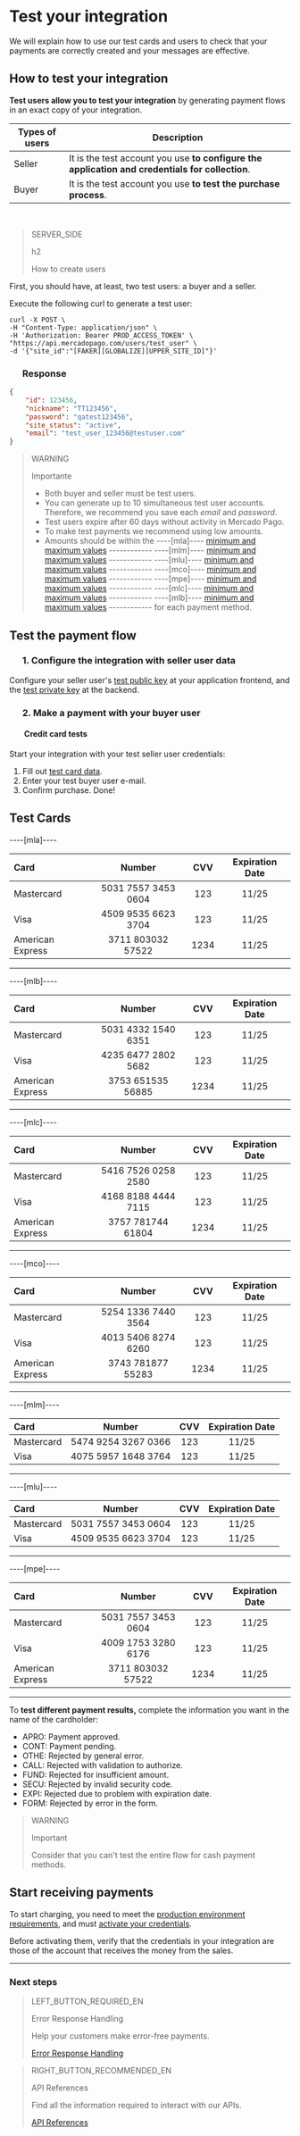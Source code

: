 # Test your integration

We will explain how to use our test cards and users to check that your payments are correctly created and your messages are effective.

## How to test your integration

**Test users allow you to test your integration** by generating payment flows in an exact copy of your integration.

| Types of users | Description |
| --- | --- |
| Seller | It is the test account you use **to configure the application and credentials for collection**. |
| Buyer | It is the test account you use **to test the purchase process**. |

<br>

> SERVER_SIDE
>
> h2
>
> How to create users

First, you should have, at least, two test users: a buyer and a seller.

Execute the following curl to generate a test user:


```curl
curl -X POST \
-H "Content-Type: application/json" \
-H 'Authorization: Bearer PROD_ACCESS_TOKEN' \
"https://api.mercadopago.com/users/test_user" \
-d '{"site_id":"[FAKER][GLOBALIZE][UPPER_SITE_ID]"}'
```


### &nbsp;&nbsp;&nbsp;&nbsp;&nbsp;&nbsp;Response

```json
{
    "id": 123456,
    "nickname": "TT123456",
    "password": "qatest123456",
    "site_status": "active",
    "email": "test_user_123456@testuser.com"
}
```

>WARNING
>
>Importante
>
> * Both buyer and seller must be test users.
> * You can generate up to 10 simultaneous test user accounts. Therefore, we recommend you save each _email_ and _password_.
> * Test users expire after 60 days without activity in Mercado Pago.
> * To make test payments we recommend using low amounts.
> * Amounts should be within the ----[mla]---- [minimum and maximum values](https://www.mercadopago.com.ar/ayuda/monto-minimo-maximo-medios-de-pago_620) ------------ ----[mlm]---- [minimum and maximum values](https://www.mercadopago.com.mx/ayuda/monto-minimo-maximo-medios-de-pago_620) ------------ ----[mlu]---- [minimum and maximum values](https://www.mercadopago.com.uy/ayuda/monto-minimo-maximo-medios-de-pago_620) ------------ ----[mco]---- [minimum and maximum values](https://www.mercadopago.com.uy/ayuda/monto-minimo-maximo-medios-de-pago_620) ------------ ----[mpe]---- [minimum and maximum values](https://www.mercadopago.com.pe/ayuda/monto-minimo-maximo-medios-de-pago_620) ------------ ----[mlc]---- [minimum and maximum values](https://www.mercadopago.cl/ayuda/monto-minimo-maximo-medios-de-pago_620) ------------ ----[mlb]---- [minimum and maximum values](https://www.mercadopago.com.br/ajuda/minimo-maximo-posso-pagar_324) ------------ for each payment method.

## Test the payment flow

### &nbsp;&nbsp;&nbsp;&nbsp;&nbsp;&nbsp;1. Configure the integration with seller user data

Configure your seller user's [test public key]([FAKER][CREDENTIALS][URL]) at your application frontend, and the [test private key]([FAKER][CREDENTIALS][URL]) at the backend.

### &nbsp;&nbsp;&nbsp;&nbsp;&nbsp;&nbsp;2. Make a payment with your buyer user

#### &nbsp;&nbsp;&nbsp;&nbsp;&nbsp;&nbsp;&nbsp;&nbsp;Credit card tests

Start your integration with your test seller user credentials:

1. Fill out [test card data](#bookmark_test_cards).
1. Enter your test buyer user e-mail.
1. Confirm purchase. Done!

## Test Cards

----[mla]----

| Card | Number | CVV | Expiration Date |
| :--- | :---: | :---: | :---: |
| Mastercard | 5031 7557 3453 0604 | 123 | 11/25 |
| Visa | 4509 9535 6623 3704 | 123 | 11/25 |
| American Express | 3711 803032 57522 | 1234 | 11/25 |

------------
----[mlb]----

| Card | Number | CVV | Expiration Date |
| :--- | :---: | :---: | :---: |
| Mastercard | 5031 4332 1540 6351 | 123 | 11/25 |
| Visa | 4235 6477 2802 5682 | 123 | 11/25 |
| American Express | 3753 651535 56885 | 1234 | 11/25 |

------------
----[mlc]----

| Card | Number | CVV | Expiration Date |
| :--- | :---: | :---: | :---: |
| Mastercard | 5416 7526 0258 2580 | 123 | 11/25 |
| Visa | 4168 8188 4444 7115 | 123 | 11/25 |
| American Express | 3757 781744 61804 | 1234 | 11/25 |

------------
----[mco]----

| Card | Number | CVV | Expiration Date |
| :--- | :---: | :---: | :---: |
| Mastercard | 5254 1336 7440 3564 | 123 | 11/25 |
| Visa | 4013 5406 8274 6260 | 123 | 11/25 |
| American Express | 3743 781877 55283 | 1234 | 11/25 |

------------
----[mlm]----

| Card | Number | CVV | Expiration Date |
| :---  | :---: | :---: | :---: |
| Mastercard | 5474 9254 3267 0366 | 123 | 11/25 |
| Visa | 4075 5957 1648 3764 | 123 | 11/25 |

------------
----[mlu]----

| Card | Number | CVV | Expiration Date |
| :--- | :---: | :---: | :---: |
| Mastercard | 5031 7557 3453 0604 | 123 | 11/25 |
| Visa | 4509 9535 6623 3704 | 123 | 11/25 |

------------
----[mpe]----

| Card | Number | CVV | Expiration Date |
| :--- | :---: | :---: | :---: |
| Mastercard | 5031 7557 3453 0604 | 123 | 11/25 |
| Visa | 4009 1753 3280 6176 | 123 | 11/25 |
| American Express | 3711 803032 57522 | 1234 | 11/25 |

------------

To **test different payment results,** complete the information you want in the name of the cardholder:

- APRO: Payment approved.
- CONT: Payment pending.
- OTHE: Rejected by general error.
- CALL: Rejected with validation to authorize.
- FUND: Rejected for insufficient amount.
- SECU: Rejected by invalid security code.
- EXPI: Rejected due to problem with expiration date.
- FORM: Rejected by error in the form.

> WARNING
>
> Important
>
> Consider that you can't test the entire flow for cash payment methods.

## Start receiving payments

To start charging, you need to meet the [production environment requirements](https://www.mercadopago[FAKER][URL][DOMAIN]/developers/en/guides/online-payments/checkout-api/goto-production/), and must <a href="[FAKER][CREDENTIALS][URL]" target="_blank">activate your credentials</a>.

Before activating them, verify that the credentials in your integration are those of the account that receives the money from the sales.<br/>

---
### Next steps

> LEFT_BUTTON_REQUIRED_EN
>
> Error Response Handling
>
> Help your customers make error-free payments.
>
> [Error Response Handling](https://www.mercadopago[FAKER][URL][DOMAIN]/developers/en/guides/online-payments/checkout-api/handling-responses/)

> RIGHT_BUTTON_RECOMMENDED_EN
>
> API References
>
> Find all the information required to interact with our APIs.
>
> [API References](https://www.mercadopago.[FAKER][URL][DOMAIN]/developers/en/reference)
